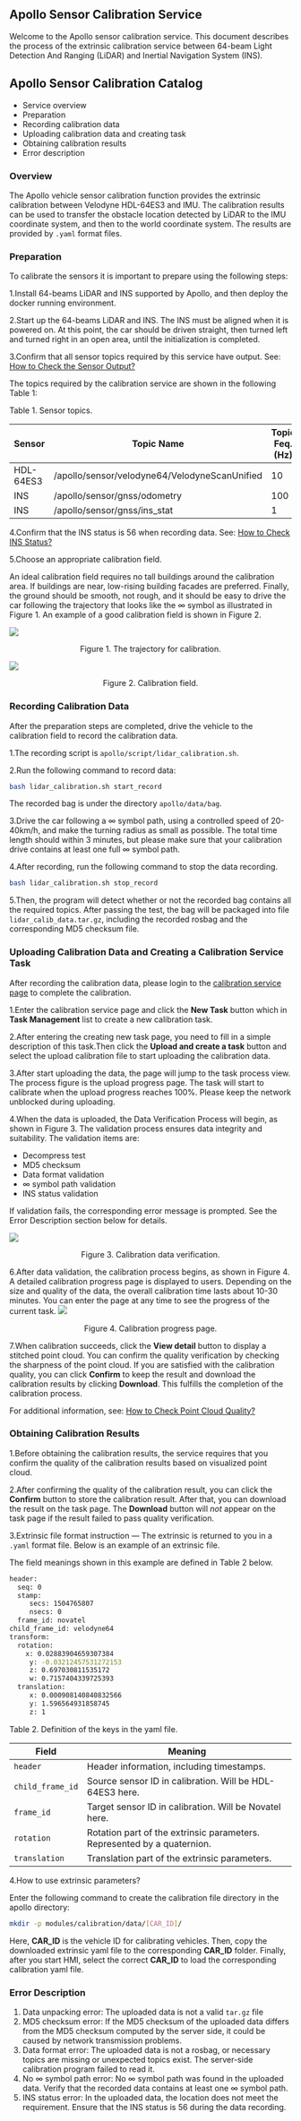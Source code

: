 ## Apollo Sensor Calibration Service

Welcome to the Apollo sensor calibration service. This document describes the process of the extrinsic calibration service between 64-beam Light Detection And Ranging (LiDAR) and Inertial Navigation System (INS).

## Apollo Sensor Calibration Catalog

- Service overview
- Preparation
- Recording calibration data
- Uploading calibration data and creating task
- Obtaining calibration results
- Error description



### Overview

The Apollo vehicle sensor calibration function provides the extrinsic calibration between Velodyne HDL-64ES3 and IMU. The calibration results can be used to transfer the obstacle location detected by LiDAR to the IMU coordinate system, and then to the world coordinate system. The results are provided by `.yaml` format files.

### Preparation

To calibrate the sensors it is important to prepare using the following steps:

1.Install 64-beams LiDAR and INS supported by Apollo, and then deploy the docker running environment.

2.Start up the 64-beams LiDAR and INS. The INS must be aligned when it is powered on. At this point, the car should be driven straight, then turned left and turned right in an open area, until the initialization is completed.

3.Confirm that all sensor topics required by this service have output. See: [How to Check the Sensor Output?](https://github.com/ApolloAuto/apollo/blob/master/docs/FAQs/Calibration_FAQs.md)

The topics required by the calibration service are shown in the following Table 1:

Table 1. Sensor topics.

| Sensor    | Topic Name                               | Topic Feq. (Hz) |
| --------- | ---------------------------------------- | --------------- |
| HDL-64ES3 | /apollo/sensor/velodyne64/VelodyneScanUnified | 10              |
| INS       | /apollo/sensor/gnss/odometry             | 100             |
| INS       | /apollo/sensor/gnss/ins_stat             | 1               |


4.Confirm that the INS status is 56 when recording data. See: [How to Check INS Status?](https://github.com/ApolloAuto/apollo/blob/master/docs/FAQs/Calibration_FAQs.md)

5.Choose an appropriate calibration field.

An ideal calibration field requires no tall buildings around the calibration area. If buildings are near, low-rising building facades are preferred. Finally, the ground should be smooth, not rough, and it should be easy to drive the car following the trajectory that looks like the  ∞ symbol as illustrated in Figure 1. An example of a good calibration field is shown in Figure 2.

![](lidar_calibration/images/trajectory.png)

<p align="center">Figure 1. The trajectory  for calibration.</p>

![](lidar_calibration/images/field.png)

<p align="center">Figure 2. Calibration field.</p>

### Recording Calibration Data

After the preparation steps are completed, drive the vehicle to the calibration field to record the calibration data.

1.The recording script is `apollo/script/lidar_calibration.sh`.

2.Run the following command to record data:

```bash
bash lidar_calibration.sh start_record
```

The recorded bag is under the directory `apollo/data/bag`.

3.Drive the car following a ∞ symbol path, using a controlled speed of 20-40km/h, and make the turning radius as small as possible.
    The total time length should within 3 minutes, but please make sure that your calibration drive contains at least one full ∞ symbol path.

4.After recording, run the following command to stop the data recording.

```bash
bash lidar_calibration.sh stop_record
```

5.Then, the program will detect whether or not the recorded bag contains all the required topics. After passing the test, the bag will be packaged into file `lidar_calib_data.tar.gz`, including the recorded rosbag and the corresponding MD5 checksum file.

### Uploading Calibration Data and Creating a Calibration Service Task

After recording the calibration data, please login to the [calibration service page](https://console.bce.baidu.com/apollo/calibrator/index/list) to complete the calibration.

1.Enter the calibration service page and click the **New Task** button which in **Task Management** list to create a new calibration task.

2.After entering the creating new task page, you need to fill in a simple description of this task.Then click the **Upload and create a task** button and select the upload calibration file to start uploading the calibration data.

3.After start uploading the data, the page will jump to the task process view. The process figure is the upload progress page. The task will start to calibrate when the upload progress reaches 100%. Please keep the network unblocked during uploading.

4.When the data is uploaded, the Data Verification Process will begin, as shown in Figure 3. The validation process ensures data integrity and suitability. The validation items are:

  * Decompress test
  * MD5 checksum
  * Data format validation
  * ∞ symbol path validation
  * INS status validation

If validation fails, the corresponding error message is prompted. See the Error Description section below for details.

![](lidar_calibration/images/calib_valid_en.png)
<p align="center">Figure 3. Calibration data verification.</p>

6.After data validation, the calibration process begins, as shown in Figure 4.  A detailed calibration progress page is displayed to users. Depending on the size and quality of the data, the overall calibration time lasts about 10-30 minutes. You can enter the page at any time to see the progress of the current task.
![](lidar_calibration/images/calib_progress_en.png)
<p align="center">Figure 4. Calibration progress page.</p>

7.When calibration succeeds, click the **View detail** button to display a stitched point cloud. You can confirm the quality verification by checking the sharpness of the point cloud. If you are satisfied with the calibration quality, you can click **Confirm** to keep the result and download the calibration results by clicking **Download**. This fulfills the completion of the calibration process.

For additional information, see: [How to Check Point Cloud Quality?](https://github.com/ApolloAuto/apollo/blob/master/docs/FAQs/Calibration_FAQs.md)

### Obtaining Calibration Results

1.Before obtaining the calibration results, the service requires that you confirm the quality of the calibration results based on visualized point cloud.

2.After confirming the quality of the calibration result, you can click the **Confirm** button to store the calibration result. After that, you can download the result on the task page. The **Download** button will *not* appear on the task page if the result failed to pass quality verification.

3.Extrinsic file format instruction —  The extrinsic is returned to you in a `.yaml` format file. Below is an example of an extrinsic file.

The field meanings shown in this example are defined in Table 2 below.

```bash
header:
  seq: 0
  stamp:
	 secs: 1504765807
	 nsecs: 0
  frame_id: novatel
child_frame_id: velodyne64
transform:
  rotation:
    x: 0.02883904659307384
	 y: -0.03212457531272153
	 z: 0.697030811535172
	 w: 0.7157404339725393
  translation:
	 x: 0.000908140840832566
	 y: 1.596564931858745
	 z: 1
```

Table 2. Definition of the keys in the yaml file.

| Field            | Meaning                                  |
| ---------------- | ---------------------------------------- |
| `header`         | Header information, including timestamps. |
| `child_frame_id` | Source sensor ID in calibration. Will be HDL-64ES3 here. |
| `frame_id`       | Target sensor ID in calibration. Will be Novatel here. |
| `rotation`       | Rotation part of the extrinsic parameters. Represented by a quaternion. |
| `translation`    | Translation part of the extrinsic parameters. |

4.How to use extrinsic parameters?

Enter the following command to create the calibration file directory in the apollo directory:

```bash
mkdir -p modules/calibration/data/[CAR_ID]/
```

Here, **CAR\_ID** is the vehicle ID for calibrating vehicles. Then, copy the downloaded extrinsic yaml file to the corresponding **CAR\_ID** folder. Finally, after you start HMI, select the correct **CAR\_ID** to load the corresponding calibration yaml file.

### Error Description

1. Data unpacking error: The uploaded data is not a valid `tar.gz` file
2. MD5 checksum error:  If the MD5 checksum of the uploaded data differs from the MD5 checksum computed by the server side, it could be caused by network transmission problems.
3. Data format error:  The uploaded data is not a rosbag, or necessary topics are missing or unexpected topics exist. The server-side calibration program failed to read it.
4. No ∞ symbol path error:  No ∞ symbol path was found in the uploaded data. Verify that the recorded data contains at least one ∞ symbol path.
5. INS status error:  In the uploaded data, the location does not meet the requirement. Ensure that the INS status is 56 during the data recording.
